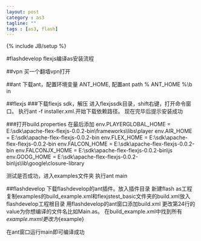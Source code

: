 ```yaml
---
layout: post
category : as3
tagline: ""
tags : [as3, flash]
---
```

{% include JB/setup %}

#flashdevelop flexjs编译as安装流程

##vpn
买一个翻墙vpn打开

##ant
下载ant，配置环境变量 ANT_HOME, 配置ant path % ANT_HOME %\b in

##flexjs
###下载flexjs sdk，解压
进入flexjssdk目录，shift右键，打开命令窗口。
执行ant -f installer.xml.开始下载依赖路径。
现在完毕后提示安装成功

###打开build.properties 
在最后添加
	env.PLAYERGLOBAL_HOME = E:\\sdk\\apache-flex-flexjs-0.0.2-bin\\frameworks\\libs\\player
	env.AIR_HOME = E:\\sdk\\apache-flex-flexjs-0.0.2-bin
	env.FLEX_HOME = E:\\sdk\\apache-flex-flexjs-0.0.2-bin
	env.FALCON_HOME = E:\\sdk\\apache-flex-flexjs-0.0.2-bin
	env.FALCONJX_HOME = E:\\sdk\\apache-flex-flexjs-0.0.2-bin\\js
	env.GOOG_HOME = E:\\sdk\\apache-flex-flexjs-0.0.2-bin\\js\\lib\\google\\closure-library

测试是否成功，进入examples文件夹 执行ant main

##flashdevelop
下载flashdevelop的ant插件。放入插件目录
新建flash as工程
复制examples的build_example.xml和flexjstest_basic文件夹的build.xml放入flashdevelop工程根目录
用flashdevelop的ant窗口添加build.xml
更改第24行的value为你想编译的文件名比如Main.as。
在build_example.xml中找到所有${example}.mxml更改为${example}

在ant窗口运行main即可编译成功
